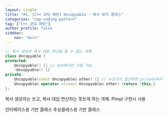 ```yaml
---
layout: single
title: "#1. [C++ 코딩 패턴] Uncopyable - 복사 방지 클래스"
categories: "cpp-coding-pattern"
tag: ["C++ 코딩 패턴"]
author_profile: false
sidebar: 
    nav: "docs"
---
```



```cpp
// 복사 생성과 복사 대입 연산을 할 수 없는 개체
class Uncopyable {   
protected:
    Uncopyable() {} // 상속해서만 사용 가능
    ~Uncopyable() {}
private:
    Uncopyable(const Uncopyable& other) {} // 누군가가 접근하면 private여서 컴파일 오류
    Uncopyable& operator =(const Uncopyable& other) {return *this;}
};
```

복사 생성자는 쓰고, 복사 대입 연산자는 못쓰게 하는 개체. PImpl 구현시 사용


인터페이스용 기반 클래스
추상클래스용 기반 클래스



